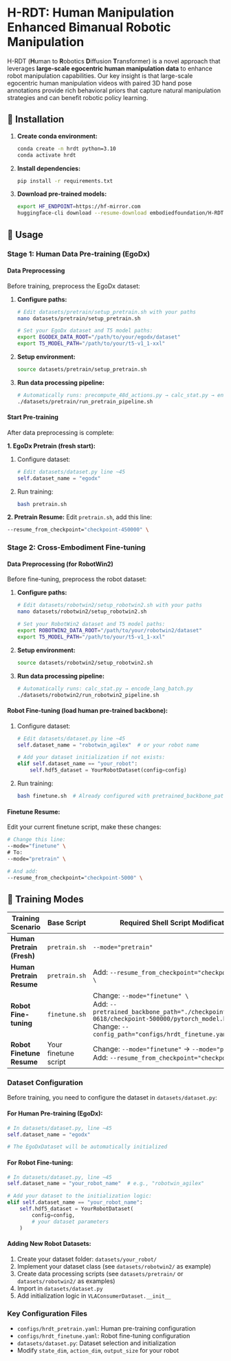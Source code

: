 # H-RDT: Human Manipulation Enhanced Bimanual Robotic Manipulation

H-RDT (**H**uman to **R**obotics **D**iffusion **T**ransformer) is a novel approach that leverages **large-scale egocentric human manipulation data** to enhance robot manipulation capabilities. Our key insight is that large-scale egocentric human manipulation videos with paired 3D hand pose annotations provide rich behavioral priors that capture natural manipulation strategies and can benefit robotic policy learning.

## 🚀 Installation

1. **Create conda environment:**
   ```bash
   conda create -n hrdt python=3.10
   conda activate hrdt
   ```

2. **Install dependencies:**
   ```bash
   pip install -r requirements.txt
   ```

3. **Download pre-trained models:**
   ```bash
   export HF_ENDPOINT=https://hf-mirror.com
   huggingface-cli download --resume-download embodiedfoundation/H-RDT --local-dir ./
   ```

## 🔧 Usage

### Stage 1: Human Data Pre-training (EgoDx)

#### Data Preprocessing
Before training, preprocess the EgoDx dataset:

1. **Configure paths:**
   ```bash
   # Edit datasets/pretrain/setup_pretrain.sh with your paths
   nano datasets/pretrain/setup_pretrain.sh
   
   # Set your EgoDx dataset and T5 model paths:
   export EGODEX_DATA_ROOT="/path/to/your/egodx/dataset"
   export T5_MODEL_PATH="/path/to/your/t5-v1_1-xxl"
   ```

2. **Setup environment:**
   ```bash
   source datasets/pretrain/setup_pretrain.sh
   ```

3. **Run data processing pipeline:**
   ```bash
   # Automatically runs: precompute_48d_actions.py → calc_stat.py → encode_lang_batch.py
   ./datasets/pretrain/run_pretrain_pipeline.sh
   ```

#### Start Pre-training
After data preprocessing is complete:

**1. EgoDx Pretrain (fresh start):**
1. Configure dataset:
   ```python
   # Edit datasets/dataset.py line ~45
   self.dataset_name = "egodx"
   ```
2. Run training:
   ```bash
   bash pretrain.sh
   ```

**2. Pretrain Resume:**
Edit `pretrain.sh`, add this line:
```bash
--resume_from_checkpoint="checkpoint-450000" \
```

### Stage 2: Cross-Embodiment Fine-tuning

#### Data Preprocessing (for RobotWin2)
Before fine-tuning, preprocess the robot dataset:

1. **Configure paths:**
   ```bash
   # Edit datasets/robotwin2/setup_robotwin2.sh with your paths
   nano datasets/robotwin2/setup_robotwin2.sh
   
   # Set your RobotWin2 dataset and T5 model paths:
   export ROBOTWIN2_DATA_ROOT="/path/to/your/robotwin2/dataset"
   export T5_MODEL_PATH="/path/to/your/t5-v1_1-xxl"
   ```

2. **Setup environment:**
   ```bash
   source datasets/robotwin2/setup_robotwin2.sh
   ```

3. **Run data processing pipeline:**
   ```bash
   # Automatically runs: calc_stat.py → encode_lang_batch.py
   ./datasets/robotwin2/run_robotwin2_pipeline.sh
   ```

#### Robot Fine-tuning (load human pre-trained backbone):
1. Configure dataset:
   ```python
   # Edit datasets/dataset.py line ~45
   self.dataset_name = "robotwin_agilex"  # or your robot name
   
   # Add your dataset initialization if not exists:
   elif self.dataset_name == "your_robot":
       self.hdf5_dataset = YourRobotDataset(config=config)
   ```
2. Run training:
   ```bash
   bash finetune.sh  # Already configured with pretrained_backbone_path
   ```

#### Finetune Resume:
Edit your current finetune script, make these changes:
```bash
# Change this line:
--mode="finetune" \
# To:
--mode="pretrain" \

# And add:
--resume_from_checkpoint="checkpoint-5000" \
```

## 🎯 Training Modes

| Training Scenario | Base Script | Required Shell Script Modifications | Mode & Key Parameters |
|-------------------|-------------|-------------------------------------|----------------------|
| **Human Pretrain (Fresh)** | `pretrain.sh` | `--mode="pretrain"` | Start pretraining on EgoDx human data |
| **Human Pretrain Resume** | `pretrain.sh` | Add: `--resume_from_checkpoint="checkpoint-450000" \` | `--mode="pretrain"` |
| **Robot Fine-tuning** | `finetune.sh` | Change: `--mode="finetune" \`<br>Add: `--pretrained_backbone_path="./checkpoints/pretrain-0618/checkpoint-500000/pytorch_model.bin" \`<br>Change: `--config_path="configs/hrdt_finetune.yaml" \` | Load human pre-trained backbone, fresh action layers |
| **Robot Finetune Resume** | Your finetune script | Change: `--mode="finetune"` → `--mode="pretrain"`<br>Add: `--resume_from_checkpoint="checkpoint-5000" \` | Continue robot fine-tuning |

### Dataset Configuration

Before training, you need to configure the dataset in `datasets/dataset.py`:

#### For Human Pre-training (EgoDx):
```python
# In datasets/dataset.py, line ~45
self.dataset_name = "egodx"

# The EgoDxDataset will be automatically initialized
```

#### For Robot Fine-tuning:
```python
# In datasets/dataset.py, line ~45  
self.dataset_name = "your_robot_name"  # e.g., "robotwin_agilex"

# Add your dataset to the initialization logic:
elif self.dataset_name == "your_robot_name":
    self.hdf5_dataset = YourRobotDataset(
        config=config,
        # your dataset parameters
    )
```

#### Adding New Robot Datasets:
1. Create your dataset folder: `datasets/your_robot/`
2. Implement your dataset class (see `datasets/robotwin2/` as example)
3. Create data processing scripts (see `datasets/pretrain/` or `datasets/robotwin2/` as examples)
4. Import in `datasets/dataset.py`
5. Add initialization logic in `VLAConsumerDataset.__init__`

### Key Configuration Files
- `configs/hrdt_pretrain.yaml`: Human pre-training configuration
- `configs/hrdt_finetune.yaml`: Robot fine-tuning configuration  
- `datasets/dataset.py`: Dataset selection and initialization
- Modify `state_dim`, `action_dim`, `output_size` for your robot
